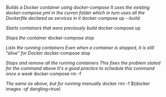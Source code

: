 *Builds a Docker container using docker-compose*
*It uses the existing docker-compose.yml in the curren folder*
*which in turn uses all the Dockerfile declared as services in it*
docker-compose up --build

*Starts containers that were previously build*
docker-compose up

*Stops the container*
docker-compose stop

*Lists the running containers*
*Even when a container is stopped, it is still "alive" for Docker*
docker-compose stop

*Stops and remove all the running containers*
*This fixes the problem stated for the command above*
*It's a good practice to schedule this command once a week*
docker-compose rm -f

*The same as above, but for running manually*
docker rmi -f $(docker images -qf dangling=true)
